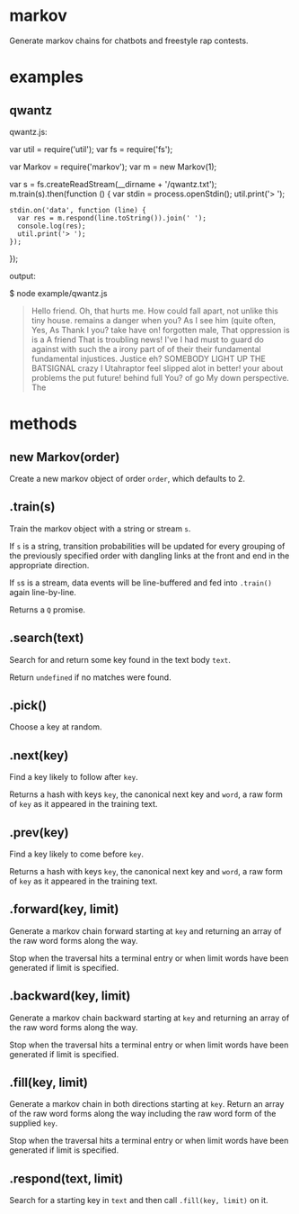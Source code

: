 markov
======

Generate markov chains for chatbots and freestyle rap contests.

examples
========

qwantz
------

qwantz.js:

  var util = require('util');
  var fs = require('fs');
  
  var Markov = require('markov');
  var m = new Markov(1);
  
  var s = fs.createReadStream(__dirname + '/qwantz.txt');
  m.train(s).then(function () {
    var stdin = process.openStdin();
    util.print('> ');
    
    stdin.on('data', function (line) {
      var res = m.respond(line.toString()).join(' ');
      console.log(res);
      util.print('> ');
    });
  });

output:

  $ node example/qwantz.js 
  > Hello friend.
  Oh, that hurts me. How could fall apart, not unlike this tiny house. remains a danger when you? As I see him (quite often, Yes, As Thank I you? take have on! forgotten male, That oppression is is a A friend
  > That is troubling news!
  I've I had must to guard do against with such the a irony part of of their their fundamental fundamental injustices.
  > Justice eh? SOMEBODY LIGHT UP THE BATSIGNAL
  crazy I Utahraptor feel slipped alot in better! your about problems the put future! behind full You? of go My down perspective. The

methods
=======

new Markov(order)
-----------------

Create a new markov object of order `order`, which defaults to 2.

.train(s)
---------

Train the markov object with a string or stream `s`.

If `s` is a string, transition probabilities will be updated for every grouping
of the previously specified order with dangling links at the front and end in
the appropriate direction.

If `s`s is a stream, data events will be line-buffered and fed into `.train()` again
line-by-line.

Returns a `Q` promise.

.search(text)
-------------

Search for and return some key found in the text body `text`.

Return `undefined` if no matches were found.

.pick()
-------

Choose a key at random.

.next(key)
----------

Find a key likely to follow after `key`.

Returns a hash with keys `key`, the canonical next key and `word`, a raw form of
`key` as it appeared in the training text.

.prev(key)
----------

Find a key likely to come before `key`.

Returns a hash with keys `key`, the canonical next key and `word`, a raw form of
`key` as it appeared in the training text.

.forward(key, limit)
--------------------

Generate a markov chain forward starting at `key` and returning an array of the
raw word forms along the way.

Stop when the traversal hits a terminal entry or when limit words have been
generated if limit is specified.

.backward(key, limit)
---------------------

Generate a markov chain backward starting at `key` and returning an array of the
raw word forms along the way.

Stop when the traversal hits a terminal entry or when limit words have been
generated if limit is specified.

.fill(key, limit)
-----------------

Generate a markov chain in both directions starting at `key`. Return an array of
the raw word forms along the way including the raw word form of the supplied
`key`.

Stop when the traversal hits a terminal entry or when limit words have been
generated if limit is specified.

.respond(text, limit)
---------------------

Search for a starting key in `text` and then call `.fill(key, limit)` on it.
